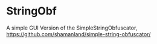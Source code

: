 # StringObf

A simple GUI Version of the SimpleStringObfuscator, https://github.com/shamanland/simple-string-obfuscator/
